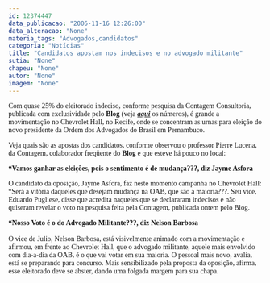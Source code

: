 ```yaml
---
id: 12374447
data_publicacao: "2006-11-16 12:26:00"
data_alteracao: "None"
materia_tags: "Advogados,candidatos"
categoria: "Notícias"
title: "Candidatos apostam nos indecisos e no advogado militante"
sutia: "None"
chapeu: "None"
autor: "None"
imagem: "None"
---
```

<p><P><FONT face=Verdana>Com quase 25% do eleitorado indeciso, conforme pesquisa da Contagem Consultoria, publicada com exclusividade pelo <STRONG>Blog</STRONG> (veja <STRONG><EM><A href=\"https://jc3.uol.com.br/blogs/jc/2006/11/15/index.php#3353\" target=_blank>aqui</A></EM></STRONG> os números), é grande a movimentação no Chevrolet Hall, no Recife, onde se concentram as urnas para eleição do novo presidente da Ordem dos Advogados do Brasil em Pernambuco.</FONT></P></p>
<p><P><FONT face=Verdana>Veja quais são as apostas dos candidatos, conforme observou o professor Pierre Lucena, da Contagem, colaborador freqüente do <STRONG>Blog</STRONG> e que esteve há pouco no local:</FONT></P></p>
<p><P><FONT face=Verdana><STRONG>“Vamos ganhar as eleições, pois o sentimento é de mudança???, diz Jayme Asfora</STRONG></FONT></P></p>
<p><P><FONT face=Verdana>O candidato da oposição, Jayme Asfora, faz neste momento campanha no Chevrolet Hall: “Será a vitória daqueles que desejam mudança na OAB, que são a maioria???. Seu vice, Eduardo Pugliese, disse que acredita naqueles que se declararam indecisos e não quiseram revelar o voto na pesquisa feita pela Contagem, publicada ontem pelo Blog.</FONT></P></p>
<p><P><FONT face=Verdana><STRONG>“Nosso Voto é o do Advogado Militante???, diz Nelson Barbosa</STRONG><BR>&nbsp;<BR>O vice de Julio, Nelson Barbosa, está visivelmente animado com a movimentação e afirmou, em frente ao Chevrolet Hall, que o advogado militante, aquele mais envolvido com dia-a-dia da OAB, é o que vai votar em sua maioria. O pessoal mais novo, avalia, está se preparando para concurso. Mais sensibilizado pela proposta da oposição, afirma, esse eleitorado deve se abster, dando uma folgada margem para sua chapa.</FONT></P> </p>

